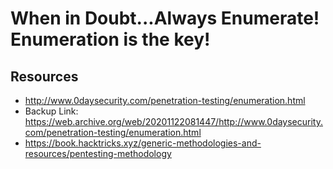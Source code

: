 # When in Doubt...Always Enumerate! Enumeration is the key!

## Resources
- http://www.0daysecurity.com/penetration-testing/enumeration.html
- Backup Link: https://web.archive.org/web/20201122081447/http://www.0daysecurity.com/penetration-testing/enumeration.html
-  https://book.hacktricks.xyz/generic-methodologies-and-resources/pentesting-methodology
